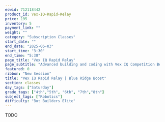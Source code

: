 ```yaml
---
ecwid: 712118442
product_id: Vex-IQ-Rapid-Relay
price: 195
inventory: 5
payment_link: ""
weight: ""
category: "Subscription Classes"
start_date: ""
end_date: "2025-06-03"
start_time: "3:30"
end_time: "5:30"
page_title: "Vex IQ Rapid Relay"
page_subtitle: "Advanced building and coding with Vex IQ Competition Bot"
featured: 0
ribbon: "New Session"
title: "Vex IQ Rapid Relay | Blue Ridge Boost"
section: classes
day_tags: ["Saturday"]
grade_tags: ["4th","5th", "6th", "7th","8th"]
subject_tags: ["Robotics"]
difficulty: "Bot Builders Elite"
---
```

<p>TODO</p>
